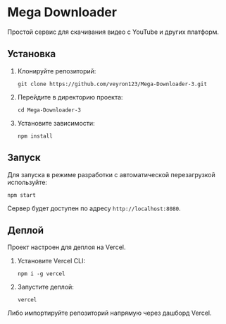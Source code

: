 # Mega Downloader

Простой сервис для скачивания видео с YouTube и других платформ.

## Установка

1.  Клонируйте репозиторий:
    ```
    git clone https://github.com/veyron123/Mega-Downloader-3.git
    ```
2.  Перейдите в директорию проекта:
    ```
    cd Mega-Downloader-3
    ```
3.  Установите зависимости:
    ```
    npm install
    ```

## Запуск

Для запуска в режиме разработки с автоматической перезагрузкой используйте:
```
npm start
```
Сервер будет доступен по адресу `http://localhost:8080`.

## Деплой

Проект настроен для деплоя на Vercel.

1.  Установите Vercel CLI:
    ```
    npm i -g vercel
    ```
2.  Запустите деплой:
    ```
    vercel
    ```
Либо импортируйте репозиторий напрямую через дашборд Vercel.